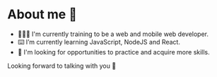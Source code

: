 # About me 👋

- 👨🏻‍💻 I'm currently training to be a web and mobile web developer.
- ⌨️ I’m currently learning JavaScript, NodeJS and React.
- 🤔 I'm looking for opportunities to practice and acquire more skills.

Looking forward to talking with you 👋
